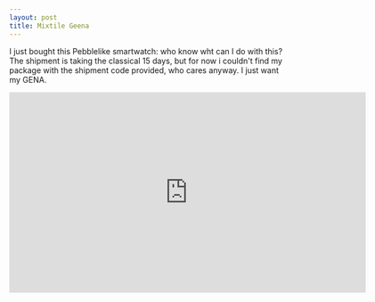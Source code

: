 ```yaml
---
layout: post
title: Mixtile Geena
---
```




I just bought this Pebblelike smartwatch: who know wht can I do with this? The shipment is taking the classical 15 days, but for now i couldn't find my package with the shipment code provided, who cares anyway. I just want my GENA.

<iframe width="640" height="360" src="https://www.youtube.com/embed/ZOWuL17qdtk" frameborder="0" allowfullscreen></iframe>
